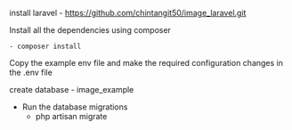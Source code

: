 
install laravel 
    - https://github.com/chintangit50/image_laravel.git

Install all the dependencies using composer

    - composer install

Copy the example env file and make the required configuration changes in the .env file

create database 
    - image_example

- Run the database migrations
    - php artisan migrate

